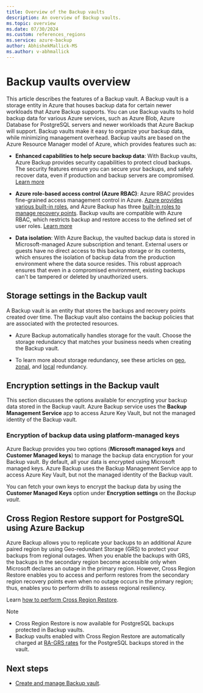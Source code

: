 ```yaml
---
title: Overview of the Backup vaults
description: An overview of Backup vaults.
ms.topic: overview
ms.date: 07/30/2024
ms.custom: references_regions
ms.service: azure-backup
author: AbhishekMallick-MS
ms.author: v-abhmallick
---
```

# Backup vaults overview

This article describes the features of a Backup vault. A Backup vault is a storage entity in Azure that houses backup data for certain newer workloads that Azure Backup supports. You can use Backup vaults to hold backup data for various Azure services, such as Azure Blob, Azure Database for PostgreSQL servers and newer workloads that Azure Backup will support. Backup vaults make it easy to organize your backup data, while minimizing management overhead. Backup vaults are based on the Azure Resource Manager model of Azure, which provides features such as:

- **Enhanced capabilities to help secure backup data**: With Backup vaults, Azure Backup provides security capabilities to protect cloud backups. The security features ensure you can secure your backups, and safely recover data, even if production and backup servers are compromised. [Learn more](backup-azure-security-feature.md)

- **Azure role-based access control (Azure RBAC)**: Azure RBAC provides fine-grained access management control in Azure. [Azure provides various built-in roles](../role-based-access-control/built-in-roles.md), and Azure Backup has three [built-in roles to manage recovery points](backup-rbac-rs-vault.md). Backup vaults are compatible with Azure RBAC, which restricts backup and restore access to the defined set of user roles. [Learn more](backup-rbac-rs-vault.md)

- **Data isolation**: With Azure Backup, the vaulted backup data is stored in Microsoft-managed Azure subscription and tenant. External users or guests have no direct access to this backup storage or its contents, which ensures the isolation of backup data from the production environment where the data source resides. This robust approach ensures that even in a compromised environment, existing backups can't be tampered or deleted by unauthorized users.

## Storage settings in the Backup vault

A Backup vault is an entity that stores the backups and recovery points created over time. The Backup vault also contains the backup policies that are associated with the protected resources.

- Azure Backup automatically handles storage for the vault. Choose the storage redundancy that matches your business needs when creating the Backup vault.

- To learn more about storage redundancy, see these articles on [geo](../storage/common/storage-redundancy.md#geo-redundant-storage), [zonal](../storage/common/storage-redundancy.md#zone-redundant-storage), and [local](../storage/common/storage-redundancy.md#locally-redundant-storage) redundancy.

## Encryption settings in the Backup vault

This section discusses the options available for encrypting your backup data stored in the Backup vault. Azure Backup service uses the **Backup Management Service** app to access Azure Key Vault, but not the managed identity of the Backup vault.


### Encryption of backup data using platform-managed keys

Azure Backup provides you two options (**Microsoft managed keys** and **Customer Managed keys**) to manage the backup data encryption for your Backup vault. By default, all your data is encrypted using Microsoft managed keys. Azure Backup uses the Backup Management Service app to access Azure Key Vault, but not the managed identity of the Backup vault.

You can fetch your own keys to encrypt the backup data by using the **Customer Managed Keys** option under **Encryption settings** on the *Backup vault*.

## Cross Region Restore support for PostgreSQL using Azure Backup

Azure Backup allows you to replicate your backups to an additional Azure paired region by using Geo-redundant Storage (GRS)  to protect your backups from regional outages. When you enable the backups with GRS, the backups in the secondary region become accessible only when Microsoft declares an outage in the primary region. However, Cross Region Restore enables you to access and perform restores from the secondary region recovery points even when no outage occurs in the primary region; thus, enables you to perform drills to assess regional resiliency.

Learn [how to perform Cross Region Restore](create-manage-backup-vault.md#perform-cross-region-restore-using-azure-portal).

>[!Note]
>- Cross Region Restore is now available for PostgreSQL backups protected in Backup vaults. 
>- Backup vaults enabled with Cross Region Restore are automatically charged at [RA-GRS rates](https://azure.microsoft.com/pricing/details/backup/) for the PostgreSQL backups stored in the vault.

## Next steps

- [Create and manage Backup vault](create-manage-backup-vault.md#perform-cross-region-restore-using-azure-portal).
